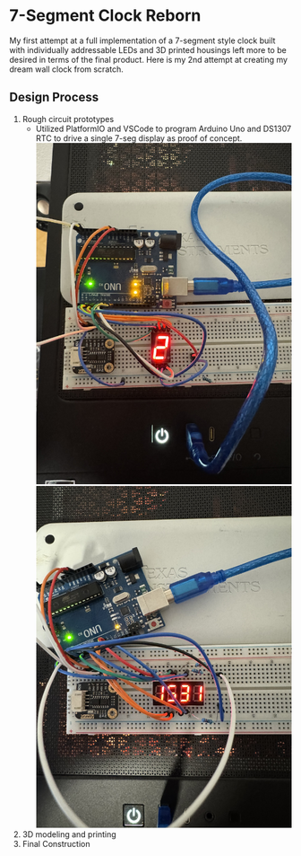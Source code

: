# 7-Segment Clock Reborn
My first attempt at a full implementation of a 7-segment style clock built with individually addressable LEDs and 3D printed housings left more to be desired in terms of the final product. Here is my 2nd attempt at creating my dream wall clock from scratch. 

## Design Process
1. Rough circuit prototypes
   - Utilized PlatformIO and VSCode to program Arduino Uno and DS1307 RTC to drive a single 7-seg display as proof of concept.
![Photo of seconds on single 7-seg display](https://github.com/Chompinz/7_Segment_Clock_Reborn/blob/main/.photos/IMG_8383.JPEG?raw=true)
![Photo of hours and minutes on 4 unit 7-seg display](https://github.com/Chompinz/7_Segment_Clock_Reborn/blob/main/.photos/IMG_8385.JPEG?raw=true)
2. 3D modeling and printing
3. Final Construction 
